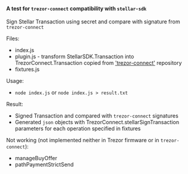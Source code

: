 #### A test for `trezor-connect` compatibility with `stellar-sdk`

Sign Stellar Transaction using secret and compare with signature from `trezor-connect`

Files:
- index.js 
- plugin.js - transform StellarSDK.Transaction into TrezorConnect.Transaction copied from ['trezor-connect'](https://github.com/trezor/connect/blob/develop/src/js/plugins/stellar/plugin.js) repository
- fixtures.js

Usage:
- `node index.js` or `node index.js > result.txt`

Result:
- Signed Transaction and compared with `trezor-connect` signatures
- Generated `json` objects with TrezorConnect.stellarSignTransaction parameters for each operation specified in fixtures

Not working (not implemented neither in Trezor firmware or in `trezor-connect`):
- manageBuyOffer
- pathPaymentStrictSend